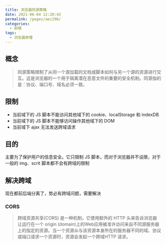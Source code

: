 ```yaml
---
title: 浏览器同源策略
date: 2021-06-04 12:20:43
permalink: /pages/aec296/
categories:
  - 前端
tags:
  - 浏览器原理
---
```

## 概念
> 同源策略限制了从同一个源加载的文档或脚本如何与另一个源的资源进行交互。这是浏览器的一个用于隔离潜在恶意文件的重要的安全机制。同源指的是：协议、端口号、域名必须一致。

## 限制
- 当前域下的 JS 脚本不能访问其他域下的 cookie、localStorage 和 indexDB
- 当前域下的 JS 脚本不能够访问操作其他域下的 DOM
- 当前域下 ajax 无法发送跨域请求

## 目的
主要为了保护用户的信息安全。它只限制 JS 脚本，而对于浏览器并不设限，对于一般的 img、scrit 脚本都不会有跨域的限制

## 解决跨域
现在都前后端分离了，势必有跨域问题，需要解决

### CORS
> 跨域资源共享(CORS) 是一种机制，它使用额外的 HTTP 头来告诉浏览器  让运行在一个 origin (domain)上的Web应用被准许访问来自不同源服务器上的指定的资源。当一个资源从与该资源本身所在的服务器不同的域、协议或端口请求一个资源时，资源会发起一个跨域HTTP 请求。


